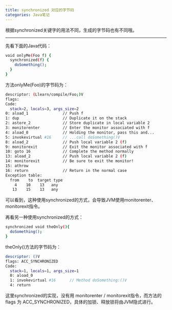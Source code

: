 ```yaml
---
title: synchronized 对应的字节码
categories: Java笔记
---
```


根据synchronized关键字的用法不同，生成的字节码也有不同哦。

<!--more-->

---

先看下面的Java代码：
```bash
void onlyMe(Foo f) {
  synchronized(f) {
    doSomething();
  }
}
```
方法onlyMe(Foo)的字节码为：
```bash
descriptor: (Llearn/compile/Foo;)V
flags:
Code:
  stack=2, locals=3, args_size=2
0: aload_1               // Push f
1: dup                   // Duplicate it on the stack
2: astore_2              // Store duplicate in local variable 2
3: monitorenter          // Enter the monitor associated with f
4: aload_0               // Holding the monitor, pass this and...
5: invokevirtual #16     // ...call doSomething()V
8: aload_2               // Push local variable 2 (f)
9: monitorexit           // Exit the monitor associated with f
10: goto 16              // Complete the method normally
13: aload_2              // Push local variable 2 (f)
14: monitorexit          // Be sure to exit the monitor!
15: athrow	
16: return               // Return in the normal case
Exception table:
  from    to  target type
    4    10    13   any
   13    15    13   any
```
可以看到，这种使用synchronized的方式，会导致JVM使用monitorenter、monitorexit指令。



再看另一种使用synchronized的方式：
```bash
synchronized void theOnly(){
  doSomething();
}
```
theOnly()方法的字节码为：
```bash
descriptor: ()V
flags: ACC_SYNCHRONIZED
Code:
  stack=1, locals=1, args_size=1
  0: aload_0
  1: invokevirtual #16      // Method doSomething:()V
  4: return
```
这里synchronized的实现，没有用 monitorenter / monitorexit指令，而方法的 flags 为 ACC_SYNCHRONIZED，具体的加锁、释放锁将由JVM隐式进行。